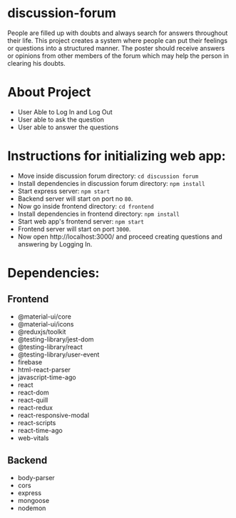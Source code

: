 # discussion-forum

People are filled up with doubts and always search for answers throughout their life. This project creates a system where people can put their feelings or questions into a structured manner. The poster should receive answers or opinions from other members of the forum which may help the person in clearing his doubts.


# About Project

* User Able to Log In and Log Out
* User able to ask the question
* User able to answer the questions

# Instructions for initializing web app:

* Move inside discussion forum directory: ```cd discussion forum```
* Install dependencies in discussion forum directory: ```npm install```
* Start express server: ```npm start```
* Backend server will start on port no ```80```.
* Now go inside frontend directory: ```cd frontend```
* Install dependencies in frontend directory: ```npm install```
* Start web app's frontend server: ```npm start```
* Frontend server will start on port ```3000```.
* Now open http://localhost:3000/ and proceed creating questions and answering by Logging In.


# Dependencies:

## Frontend
* @material-ui/core
* @material-ui/icons
* @reduxjs/toolkit
* @testing-library/jest-dom
* @testing-library/react
* @testing-library/user-event
* firebase
* html-react-parser
* javascript-time-ago
* react
* react-dom
* react-quill
* react-redux
* react-responsive-modal
* react-scripts
* react-time-ago
* web-vitals

## Backend
* body-parser
* cors
* express
* mongoose
* nodemon
    
